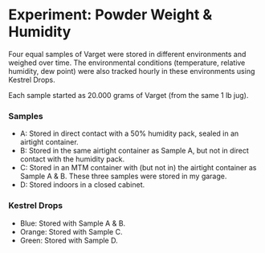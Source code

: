 # Experiment: Powder Weight &  Humidity

Four equal samples of Varget were stored in different environments and weighed over time.
The environmental conditions (temperature, relative humidity, dew point) were also tracked hourly in these environments using Kestrel Drops.

Each sample started as 20.000 grams of Varget (from the same 1 lb jug).

### Samples
- A: Stored in direct contact with a 50% humidity pack, sealed in an airtight container.
- B: Stored in the same airtight container as Sample A, but not in direct contact with the humidity pack.
- C: Stored in an MTM container with (but not in) the airtight container as Sample A & B. These three samples were stored in my garage.
- D: Stored indoors in a closed cabinet.

### Kestrel Drops
- Blue: Stored with Sample A & B.
- Orange: Stored with Sample C.
- Green: Stored with Sample D.
